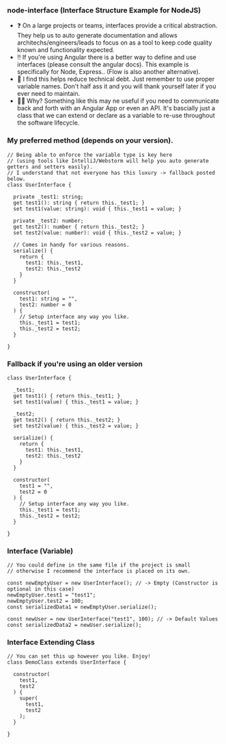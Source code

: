 ### node-interface (Interface Structure Example for NodeJS)

- ❓ On a large projects or teams, interfaces provide a critical abstraction. They help us to auto generate documentation and allows architechs/engineers/leads to focus on as a tool to keep code quality known and functionality expected. 
- ‼️ If you're using Angular there is a better way to define and use interfaces (please consult the angular docs). This example is specifically for Node, Express.. (Flow is also another alternative).
- 🛟 I find this helps reduce technical debt. Just remember to use proper variable names. Don't half ass it and you will thank yourself later if you ever need to maintain.
- 🙋‍♂️ Why? Something like this may ne useful if you need to communicate back and forth with an Angular App or even an API. It's bascially just a class that we can extend or declare as a variable to re-use throughout the software lifecycle.



### My preferred method (depends on your version). 
```
// Being able to enforce the variable type is key here 
// (using tools like IntelliJ/Webstorm will help you auto generate getters and setters easily).
// I understand that not everyone has this luxury -> fallback posted below. 
class UserInterface {

  private _test1: string;
  get test1(): string { return this._test1; }
  set test1(value: string): void { this._test1 = value; }
  
  private _test2: number;
  get test2(): number { return this._test2; }
  set test2(value: number): void { this._test2 = value; }
  
  // Comes in handy for various reasons.
  serialize() {
    return {
      test1: this._test1,
      test2: this._test2
    }
  }
  
  constructor(
    test1: string = "",
    test2: number = 0
  ) {
    // Setup interface any way you like.
    this._test1 = test1;
    this._test2 = test2;
  }
  
}
```
  
  
### Fallback if you're using an older version
```
class UserInterface {
  
  _test1;
  get test1() { return this._test1; }
  set test1(value) { this._test1 = value; }

  _test2;
  get test2() { return this._test2; }
  set test2(value) { this._test2 = value; }

  serialize() {
    return {
      test1: this._test1,
      test2: this._test2
    }
  }

  constructor(
    test1 = "",
    test2 = 0
  ) {
    // Setup interface any way you like.
    this._test1 = test1;
    this._test2 = test2;
  }

}
```


### Interface (Variable)
```
// You could define in the same file if the project is small
// otherwise I recommend the interface is placed on its own.

const newEmptyUser = new UserInterface(); // -> Empty (Constructor is optional in this case)
newEmptyUser.test1 = "test1";
newEmptyUser.test2 = 100;
const serializedData1 = newEmptyUser.serialize();

const newUser = new UserInterface("test1", 100); // -> Default Values 
const serializedData2 = newUser.serialize();
```



### Interface Extending Class
```
// You can set this up however you like. Enjoy!
class DemoClass extends UserInterface {
  
  constructor(
    test1,
    test2
  ) {
    super(
      test1,
      test2
    );
  }
  
}
```


